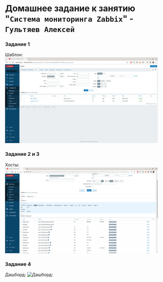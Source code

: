 # Домашнее задание к занятию "`Система мониторинга Zabbix`" - `Гультяев Алексей`

### Задание 1
Шаблон:
![Шаблон](https://github.com/hokum83/hw-03/blob/main/img/1.png)

### Задание 2 и 3
Хосты:
![Хосты:](https://github.com/hokum83/hw-02/blob/main/img/2-3.png)

### Задание 4
Дашборд:
![Дашборд:](https://github.com/hokum83/hw-02/blob/main/img/4.png)
